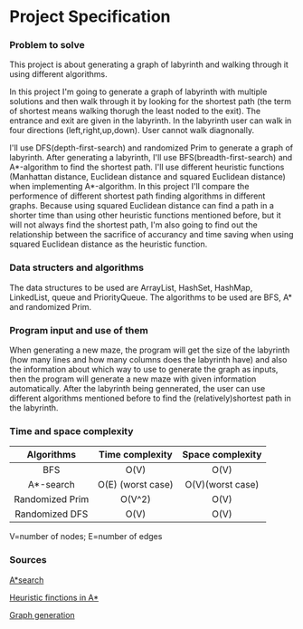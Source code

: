 # Project Specification

### Problem to solve
This project is about generating a graph of labyrinth and walking through it using different algorithms.

In this project I'm going to generate a graph of labyrinth with multiple solutions and then walk through it by looking for the shortest path (the term of shortest means walking thorugh the least noded to the exit). The entrance and exit are given in the labyrinth. In the labyrinth user can walk in four directions (left,right,up,down). User cannot walk diagnonally. 

I'll use DFS(depth-first-search) and randomized Prim to generate a graph of labyrinth. After generating a labyrinth, I'll use BFS(breadth-first-search) and A*-algorithm to find the shortest path. I'll use different heuristic functions (Manhattan distance, Euclidean distance and squared Euclidean distance) when implementing A*-algorithm. In this project I'll compare the performence of different shortest path finding algorithms in different graphs. Because using squared Euclidean distance can find a path in a shorter time than using other heuristic functions mentioned before, but it will not always find the shortest path, I'm also going to find out the relationship between the sacrifice of accurancy and time saving when using squared Euclidean distance as the heuristic function. 

### Data structers and algorithms
The data structures to be used are ArrayList, HashSet, HashMap, LinkedList, queue and PriorityQueue.
The algorithms to be used are BFS, A* and randomized Prim.                                     

### Program input and use of them
When generating a new maze, the program will get the size of the labyrinth (how many lines and how many columns does the labyrinth have) and also the information about which way to use to generate the graph as inputs, then the program will generate a new maze with given information automatically. After the labyrinth being gennerated, the user can use different algorithms mentioned before to find the (relatively)shortest path in the labyrinth. 

### Time and space complexity 
| Algorithms     | Time complexity | Space complexity|
| :-------------:| :----------:    | :-----------:   |
|  BFS           | O(V)          | O(V)            |
|  A*-search     | O(E) (worst case) | O(V)(worst case)|
|  Randomized Prim| O(V^2)| O(V)|
|Randomized DFS|O(V)|O(V)|

V=number of nodes; E=number of edges

### Sources
[A*search](https://en.wikipedia.org/wiki/A*_search_algorithm)

[Heuristic finctions in A*](http://theory.stanford.edu/~amitp/GameProgramming/Heuristics.html)

[Graph generation](https://en.wikipedia.org/wiki/Maze_generation_algorithm)

